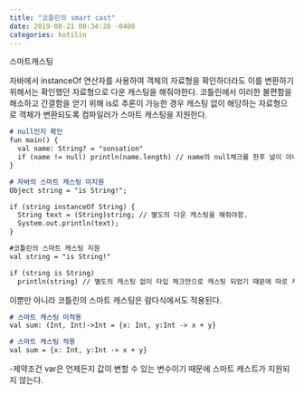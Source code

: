 ```yaml
---
title: "코틀린의 smart cast"
date: 2019-08-21 00:34:28 -0400
categories: kotilin
---
```


스마트캐스팅

자바에서 instanceOf 연산자를 사용하여 객체의 자료형을 확인하더라도 이를 변환하기 위해서는 확인했던 자료형으로 다운 캐스팅을 해줘야한다.
코틀린에서 이러한 불편함을 해소하고 간결함을 얻기 위해 is로 추론이 가능한 경우 캐스팅 없이 해당하는 자료형으로 객체가 변환되도록 컴파일러가 스마트 캐스팅을 지원한다.

```markdown
# null인지 확인
fun main() {
  val name: String? = "sonsation"
  if (name != null) println(name.length) // name의 null체크를 한후 널이 아니면 String 타입으로 스마트 캐스팅 된다. (null 체크 후 name을 강제 호출 하지 않아도 된다)
}
```

```markdown
# 자바의 스마트 캐스팅 미지원
Object string = "is String!";

if (string instanceOf String) {
  String text = (String)string; // 별도의 다운 캐스팅을 해줘야함.
  System.out.println(text);
}

#코틀린의 스마트 캐스팅 지원
val string = "is String!"

if (string is String)
  println(string) // 별도의 캐스팅 없이 타입 체크만으로 캐스팅 되었기 때문에 따로 캐스팅이 필요없다.
```

이뿐만 아니라 코틀린의 스마트 캐스팅은 람다식에서도 적용된다.

```markdown
# 스마트 캐스팅 미적용
val sum: (Int, Int)->Int = {x: Int, y:Int -> x + y}

# 스마트 캐스팅 적용
val sum = {x: Int, y:Int -> x + y}
```

-제약조건
 var은 언제든지 값이 변할 수 있는 변수이기 때문에 스마트 캐스트가 지원되지 않는다.
 

